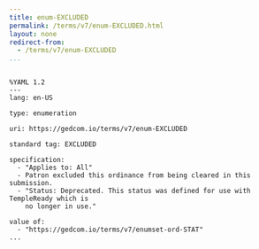 ```yaml
---
title: enum-EXCLUDED
permalink: /terms/v7/enum-EXCLUDED.html
layout: none
redirect-from:
  - /terms/v7/enum-EXCLUDED
...
```


```

%YAML 1.2
---
lang: en-US

type: enumeration

uri: https://gedcom.io/terms/v7/enum-EXCLUDED

standard tag: EXCLUDED

specification:
  - "Applies to: All"
  - Patron excluded this ordinance from being cleared in this submission.
  - "Status: Deprecated. This status was defined for use with TempleReady which is
    no longer in use."

value of:
  - "https://gedcom.io/terms/v7/enumset-ord-STAT"
...

```
